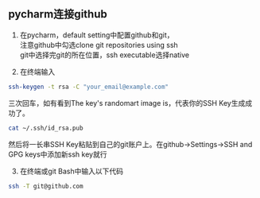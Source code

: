 ## pycharm连接github

1. 在pycharm，default setting中配置github和git，<br>
注意github中勾选clone git repositories using ssh<br>
git中选择完git的所在位置，ssh executable选择native

2. 在终端输入 <br>
```bash
ssh-keygen -t rsa -C "your_email@example.com"
```
三次回车，如有看到The key's randomart image is，代表你的SSH Key生成成功了。<br>
```bash
cat ~/.ssh/id_rsa.pub
```
然后将一长串SSH Key粘贴到自己的git账户上。在github->Settings->SSH and GPG keys中添加新ssh key就行

3. 在终端或git Bash中输入以下代码
```bash
ssh -T git@github.com
```
